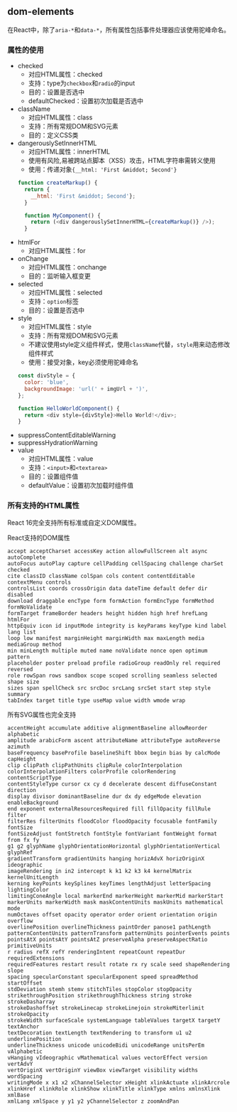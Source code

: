 ## dom-elements

在React中，除了`aria-*`和`data-*`，所有属性包括事件处理器应该使用驼峰命名。

### 属性的使用

* checked
  * 对应HTML属性：checked
  * 支持：type为`checkbox`和`radio`的input
  * 目的：设置是否选中
  * defaultChecked：设置初次加载是否选中
* className
  * 对应HTML属性：class
  * 支持：所有常规DOM和SVG元素
  * 目的：定义CSS类
* dangerouslySetInnerHTML
  * 对应HTML属性：innerHTML
  * 使用有风险,易被跨站点脚本（XSS）攻击，HTML字符串需转义使用
  * 使用：传递对象`{__html: 'First &middot; Second'}` 
  ```js
  function createMarkup() {
    return {
      __html: 'First &middot; Second'};
    }

    function MyComponent() {
      return (<div dangerouslySetInnerHTML={createMarkup()} />);
    }
  ```
* htmlFor
  * 对应HTML属性：for
* onChange
  * 对应HTML属性：onchange
  * 目的：监听输入框变更
* selected
  * 对应HTML属性：selected
  * 支持：`option`标签
  * 目的：设置是否选中
* style
  * 对应HTML属性：style
  * 支持：所有常规DOM和SVG元素
  * 不建议使用style定义组件样式，使用`className`代替，`style`用来动态修改组件样式
  * 使用：接受对象，key必须使用驼峰命名
  ```js
  const divStyle = {
    color: 'blue',
    backgroundImage: 'url(' + imgUrl + ')',
  };

  function HelloWorldComponent() {
    return <div style={divStyle}>Hello World!</div>;
  }
  ```
* suppressContentEditableWarning
* suppressHydrationWarning
* value
  * 对应HTML属性：value
  * 支持：`<input>`和`<textarea>`
  * 目的：设置组件值
  * defaultValue：设置初次加载时组件值

### 所有支持的HTML属性
  
React 16完全支持所有标准或自定义DOM属性。

React支持的DOM属性
```
accept acceptCharset accessKey action allowFullScreen alt async autoComplete
autoFocus autoPlay capture cellPadding cellSpacing challenge charSet checked
cite classID className colSpan cols content contentEditable contextMenu controls
controlsList coords crossOrigin data dateTime default defer dir disabled
download draggable encType form formAction formEncType formMethod formNoValidate
formTarget frameBorder headers height hidden high href hrefLang htmlFor
httpEquiv icon id inputMode integrity is keyParams keyType kind label lang list
loop low manifest marginHeight marginWidth max maxLength media mediaGroup method
min minLength multiple muted name noValidate nonce open optimum pattern
placeholder poster preload profile radioGroup readOnly rel required reversed
role rowSpan rows sandbox scope scoped scrolling seamless selected shape size
sizes span spellCheck src srcDoc srcLang srcSet start step style summary
tabIndex target title type useMap value width wmode wrap
```

所有SVG属性也完全支持
```
accentHeight accumulate additive alignmentBaseline allowReorder alphabetic
amplitude arabicForm ascent attributeName attributeType autoReverse azimuth
baseFrequency baseProfile baselineShift bbox begin bias by calcMode capHeight
clip clipPath clipPathUnits clipRule colorInterpolation
colorInterpolationFilters colorProfile colorRendering contentScriptType
contentStyleType cursor cx cy d decelerate descent diffuseConstant direction
display divisor dominantBaseline dur dx dy edgeMode elevation enableBackground
end exponent externalResourcesRequired fill fillOpacity fillRule filter
filterRes filterUnits floodColor floodOpacity focusable fontFamily fontSize
fontSizeAdjust fontStretch fontStyle fontVariant fontWeight format from fx fy
g1 g2 glyphName glyphOrientationHorizontal glyphOrientationVertical glyphRef
gradientTransform gradientUnits hanging horizAdvX horizOriginX ideographic
imageRendering in in2 intercept k k1 k2 k3 k4 kernelMatrix kernelUnitLength
kerning keyPoints keySplines keyTimes lengthAdjust letterSpacing lightingColor
limitingConeAngle local markerEnd markerHeight markerMid markerStart
markerUnits markerWidth mask maskContentUnits maskUnits mathematical mode
numOctaves offset opacity operator order orient orientation origin overflow
overlinePosition overlineThickness paintOrder panose1 pathLength
patternContentUnits patternTransform patternUnits pointerEvents points
pointsAtX pointsAtY pointsAtZ preserveAlpha preserveAspectRatio primitiveUnits
r radius refX refY renderingIntent repeatCount repeatDur requiredExtensions
requiredFeatures restart result rotate rx ry scale seed shapeRendering slope
spacing specularConstant specularExponent speed spreadMethod startOffset
stdDeviation stemh stemv stitchTiles stopColor stopOpacity
strikethroughPosition strikethroughThickness string stroke strokeDasharray
strokeDashoffset strokeLinecap strokeLinejoin strokeMiterlimit strokeOpacity
strokeWidth surfaceScale systemLanguage tableValues targetX targetY textAnchor
textDecoration textLength textRendering to transform u1 u2 underlinePosition
underlineThickness unicode unicodeBidi unicodeRange unitsPerEm vAlphabetic
vHanging vIdeographic vMathematical values vectorEffect version vertAdvY
vertOriginX vertOriginY viewBox viewTarget visibility widths wordSpacing
writingMode x x1 x2 xChannelSelector xHeight xlinkActuate xlinkArcrole
xlinkHref xlinkRole xlinkShow xlinkTitle xlinkType xmlns xmlnsXlink xmlBase
xmlLang xmlSpace y y1 y2 yChannelSelector z zoomAndPan
```
